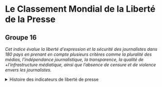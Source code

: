 # Le Classement Mondial de la Liberté de la Presse
## Groupe 16

_Cet indice évalue la liberté d'expression et la sécurité des journalistes dans 180 pays en prenant en compte plusieurs critères comme la pluralité des médias, l’indépendance journalistique, la transparence, la qualité de +l'infrastructure médiatique, ainsi que l’absence de censure et de violence envers les journalistes._

<details>

<summary>
Histoire des indicateurs de liberté de presse
</summary>
(Voila l'histoire des indicateurs de liberté de presse)

</details>
